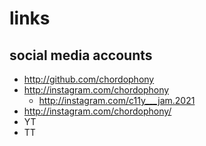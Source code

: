 # links
## social media accounts
 - http://github.com/chordophony
 - http://instagram.com/chordophony
   - http://instagram.com/c11y___jam.2021
 - http://instagram.com/chordophony/
 - YT
 - TT
